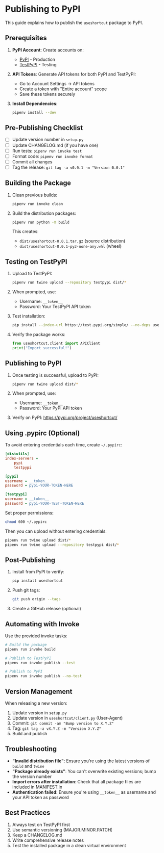 # Publishing to PyPI

This guide explains how to publish the `useshortcut` package to PyPI.

## Prerequisites

1. **PyPI Account**: Create accounts on:
   - [PyPI](https://pypi.org/account/register/) - Production
   - [TestPyPI](https://test.pypi.org/account/register/) - Testing

2. **API Tokens**: Generate API tokens for both PyPI and TestPyPI:
   - Go to Account Settings → API tokens
   - Create a token with "Entire account" scope
   - Save these tokens securely

3. **Install Dependencies**:
   ```bash
   pipenv install --dev
   ```

## Pre-Publishing Checklist

- [ ] Update version number in `setup.py`
- [ ] Update CHANGELOG.md (if you have one)
- [ ] Run tests: `pipenv run invoke test`
- [ ] Format code: `pipenv run invoke format`
- [ ] Commit all changes
- [ ] Tag the release: `git tag -a v0.0.1 -m "Version 0.0.1"`

## Building the Package

1. Clean previous builds:
   ```bash
   pipenv run invoke clean
   ```

2. Build the distribution packages:
   ```bash
   pipenv run python -m build
   ```

   This creates:
   - `dist/useshortcut-0.0.1.tar.gz` (source distribution)
   - `dist/useshortcut-0.0.1-py3-none-any.whl` (wheel)

## Testing on TestPyPI

1. Upload to TestPyPI:
   ```bash
   pipenv run twine upload --repository testpypi dist/*
   ```

2. When prompted, use:
   - Username: `__token__`
   - Password: Your TestPyPI API token

3. Test installation:
   ```bash
   pip install --index-url https://test.pypi.org/simple/ --no-deps useshortcut
   ```

4. Verify the package works:
   ```python
   from useshortcut.client import APIClient
   print("Import successful!")
   ```

## Publishing to PyPI

1. Once testing is successful, upload to PyPI:
   ```bash
   pipenv run twine upload dist/*
   ```

2. When prompted, use:
   - Username: `__token__`
   - Password: Your PyPI API token

3. Verify on PyPI: https://pypi.org/project/useshortcut/

## Using .pypirc (Optional)

To avoid entering credentials each time, create `~/.pypirc`:

```ini
[distutils]
index-servers =
    pypi
    testpypi

[pypi]
username = __token__
password = pypi-YOUR-TOKEN-HERE

[testpypi]
username = __token__
password = pypi-YOUR-TEST-TOKEN-HERE
```

Set proper permissions:
```bash
chmod 600 ~/.pypirc
```

Then you can upload without entering credentials:
```bash
pipenv run twine upload dist/*
pipenv run twine upload --repository testpypi dist/*
```

## Post-Publishing

1. Install from PyPI to verify:
   ```bash
   pip install useshortcut
   ```

2. Push git tags:
   ```bash
   git push origin --tags
   ```

3. Create a GitHub release (optional)

## Automating with Invoke

Use the provided invoke tasks:

```bash
# Build the package
pipenv run invoke build

# Publish to TestPyPI
pipenv run invoke publish --test

# Publish to PyPI
pipenv run invoke publish --no-test
```

## Version Management

When releasing a new version:

1. Update version in `setup.py`
2. Update version in `useshortcut/client.py` (User-Agent)
3. Commit: `git commit -am "Bump version to X.Y.Z"`
4. Tag: `git tag -a vX.Y.Z -m "Version X.Y.Z"`
5. Build and publish

## Troubleshooting

- **"Invalid distribution file"**: Ensure you're using the latest versions of `build` and `twine`
- **"Package already exists"**: You can't overwrite existing versions; bump the version number
- **Import errors after installation**: Check that all package files are included in MANIFEST.in
- **Authentication failed**: Ensure you're using `__token__` as username and your API token as password

## Best Practices

1. Always test on TestPyPI first
2. Use semantic versioning (MAJOR.MINOR.PATCH)
3. Keep a CHANGELOG.md
4. Write comprehensive release notes
5. Test the installed package in a clean virtual environment